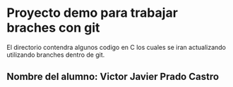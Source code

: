 # Proyecto demo para trabajar braches con git

El directorio contendra algunos codigo en C los cuales 
se iran actualizando utilizando branches dentro de git. 

## Nombre del alumno: Victor Javier Prado Castro